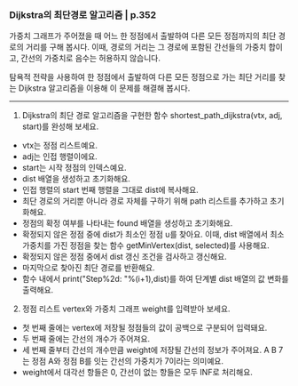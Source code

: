 ### Dijkstra의 최단경로 알고리즘 | p.352
가중치 그래프가 주어졌을 때 어느 한 정점에서 출발하여 다른 모든 정점까지의 최단 경로의 거리를 구해 봅시다.
이때, 경로의 거리는 그 경로에 포함된 간선들의 가중치 합이고, 간선의 가중치로 음수는 허용하지 않습니다.

탐욕적 전략을 사용하여 한 정점에서 출발하여 다른 모든 정점으로 가는 최단 거리를 찾는 Dijkstra 알고리즘을 이용해 이 문제를 해결해 봅시다.

---

1. Dijkstra의 최단 경로 알고리즘을 구현한 함수 shortest_path_dijkstra(vtx, adj, start)를 완성해 보세요.

* vtx는 정점 리스트예요.
* adj는 인접 행렬이에요.
* start는 시작 정점의 인덱스예요.
* dist 배열을 생성하고 초기화해요.
* 인접 행렬의 start 번째 행렬을 그대로 dist에 복사해요.
* 최단 경로의 거리뿐 아니라 경로 자체를 구하기 위해 path 리스트를 추가하고 초기화해요.
* 정점의 확정 여부를 나타내는 found 배열을 생성하고 초기화해요.
* 확정되지 않은 정점 중에 dist가 최소인 정점 u를 찾아요. 이때, dist 배열에서 최소 가중치를 가진 정점을 찾는 함수 getMinVertex(dist, selected)를 사용해요.
* 확정되지 않은 정점 중에서 dist 갱신 조건을 검사하고 갱신해요.
* 마지막으로 찾아진 최단 경로를 반환해요.
* 함수 내에서 print("Step%2d: "%(i+1),dist)를 하여 단계별 dist 배열의 값 변화를 출력해요.

2. 정점 리스트 vertex와 가중치 그래프 weight를 입력받아 보세요.

* 첫 번째 줄에는 vertex에 저장될 정점들의 값이 공백으로 구분되어 입력돼요.
* 두 번째 줄에는 간선의 개수가 주어져요.
* 세 번째 줄부터 간선의 개수만큼 weight에 저장될 간선의 정보가 주어져요. A B 7는 정점 A와 정점 B를 잇는 간선의 가중치가 7이라는 의미예요.
* weight에서 대각선 항들은 0, 간선이 없는 항들은 모두 INF로 처리해요.